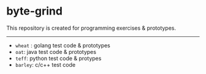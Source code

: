 # byte-grind


This repository is created for programming exercises & prototypes.

---

- `wheat` : golang test code & prototypes
- `oat`: java test code & prototypes
- `teff`: python test code & protypes
- `barley`: c/c++ test code
